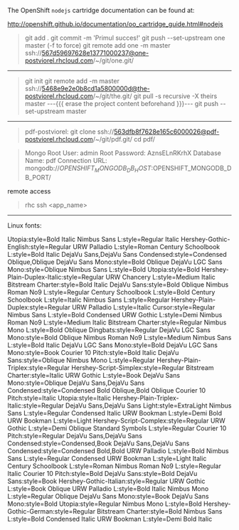 The OpenShift `nodejs` cartridge documentation can be found at:

http://openshift.github.io/documentation/oo_cartridge_guide.html#nodejs
> git add .
> git commit -m 'Primul succes!'
> git push --set-upstream one master (-f to force)
> git remote add one -m master ssh://567d59697628e13771000237@one-postviorel.rhcloud.com/~/git/one.git/

---

> git init
> git remote add <app> -m master ssh://5468e9e2e0b8cd1a5800000d@the-postviorel.rhcloud.com/~/git/the.git/
> git pull -s recursive -X theirs <app> master  ---{{{ erase the project content beforehand }}}---
> git push --set-upstream <app> master

---

> pdf-postviorel:
> git clone ssh://563dfb8f7628e165c6000026@pdf-postviorel.rhcloud.com/~/git/pdf.git/
> cd pdf/

> Mongo Root User: admin
> Root Password: AznsELnRKrhX
> Database Name: pdf
> Connection URL: mongodb://$OPENSHIFT_MONGODB_DB_HOST:$OPENSHIFT_MONGODB_DB_PORT/

remote access

> rhc ssh <app_name>

---

Linux fonts:

Utopia:style=Bold Italic
Nimbus Sans L:style=Regular Italic
Hershey\-Gothic\-English:style=Regular
URW Palladio L:style=Roman
Century Schoolbook L:style=Bold Italic
DejaVu Sans,DejaVu Sans Condensed:style=Condensed Oblique,Oblique
DejaVu Sans Mono:style=Bold Oblique
DejaVu LGC Sans Mono:style=Oblique
Nimbus Sans L:style=Bold
Utopia:style=Bold
Hershey\-Plain\-Duplex\-Italic:style=Regular
URW Chancery L:style=Medium Italic
Bitstream Charter:style=Bold Italic
DejaVu Sans:style=Bold Oblique
Nimbus Roman No9 L:style=Regular
Century Schoolbook L:style=Bold
Century Schoolbook L:style=Italic
Nimbus Sans L:style=Regular
Hershey\-Plain\-Duplex:style=Regular
URW Palladio L:style=Italic
Cursor:style=Regular
Nimbus Sans L:style=Bold Condensed
URW Gothic L:style=Demi
Nimbus Roman No9 L:style=Medium Italic
Bitstream Charter:style=Regular
Nimbus Mono L:style=Bold Oblique
Dingbats:style=Regular
DejaVu LGC Sans Mono:style=Bold Oblique
Nimbus Roman No9 L:style=Medium
Nimbus Sans L:style=Bold Italic
DejaVu LGC Sans Mono:style=Bold
DejaVu LGC Sans Mono:style=Book
Courier 10 Pitch:style=Bold Italic
DejaVu Sans:style=Oblique
Nimbus Mono L:style=Regular
Hershey\-Plain\-Triplex:style=Regular
Hershey\-Script\-Simplex:style=Regular
Bitstream Charter:style=Italic
URW Gothic L:style=Book
DejaVu Sans Mono:style=Oblique
DejaVu Sans,DejaVu Sans Condensed:style=Condensed Bold Oblique,Bold Oblique
Courier 10 Pitch:style=Italic
Utopia:style=Italic
Hershey\-Plain\-Triplex\-Italic:style=Regular
DejaVu Sans,DejaVu Sans Light:style=ExtraLight
Nimbus Sans L:style=Regular Condensed Italic
URW Bookman L:style=Demi Bold
URW Bookman L:style=Light
Hershey\-Script\-Complex:style=Regular
URW Gothic L:style=Demi Oblique
Standard Symbols L:style=Regular
Courier 10 Pitch:style=Regular
DejaVu Sans,DejaVu Sans Condensed:style=Condensed,Book
DejaVu Sans,DejaVu Sans Condensed:style=Condensed Bold,Bold
URW Palladio L:style=Bold
Nimbus Sans L:style=Regular Condensed
URW Bookman L:style=Light Italic
Century Schoolbook L:style=Roman
Nimbus Roman No9 L:style=Regular Italic
Courier 10 Pitch:style=Bold
DejaVu Sans:style=Bold
DejaVu Sans:style=Book
Hershey\-Gothic\-Italian:style=Regular
URW Gothic L:style=Book Oblique
URW Palladio L:style=Bold Italic
Nimbus Mono L:style=Regular Oblique
DejaVu Sans Mono:style=Book
DejaVu Sans Mono:style=Bold
Utopia:style=Regular
Nimbus Mono L:style=Bold
Hershey\-Gothic\-German:style=Regular
Bitstream Charter:style=Bold
Nimbus Sans L:style=Bold Condensed Italic
URW Bookman L:style=Demi Bold Italic